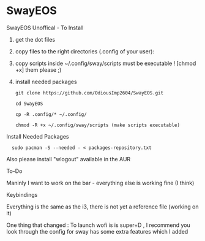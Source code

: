 # SwayEOS
SwayEOS
Unoffical - To Install
1) get the dot files

2) copy files to the right directories (.config of your user):

3) copy scripts inside ~/.config/sway/scripts must be executable ! [chmod +x] them please ;)

4) install needed packages

       git clone https://github.com/OdiousImp2604/SwayEOS.git

       cd SwayEOS

       cp -R .config/* ~/.config/

       chmod -R +x ~/.config/sway/scripts (make scripts executable)
 
 Install Needed Packages
 
      sudo pacman -S --needed - < packages-repository.txt
      
  Also please install "wlogout" available in the AUR    

To-Do

Maninly I want to work on the bar - everything else is working fine (I think)

Keybindings

Everything is the same as the i3, there is not yet a reference file (working on it)

One thing that changed : To launch wofi is is super+D , I recommend you look through the config for sway has some extra features which I added

